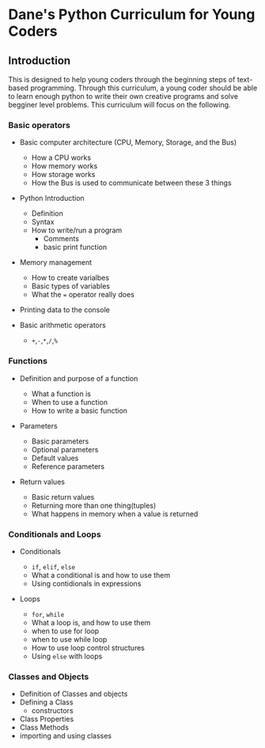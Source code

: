 # Dane's Python Curriculum for Young Coders

## Introduction

This is designed to help young coders through the beginning steps of text-based programming. Through this curriculum, a young coder should be able to learn enough python to write their own creative programs and solve begginer level problems. This curriculum will focus on the following.

### Basic operators

* Basic computer architecture (CPU, Memory, Storage, and the Bus)

  * How a CPU works
  * How memory works
  * How storage works
  * How the Bus is used to communicate between these 3 things
* Python Introduction

  * Definition
  * Syntax
  * How to write/run a program
    * Comments
    * basic print function
* Memory management

  * How to create varialbes
  * Basic types of variables
  * What the `=` operator really does
* Printing data to the console
* Basic arithmetic operators

  * `+`,`-`,`*`,`/`,`%`

### Functions

* Definition and purpose of a function

  * What a function is
  * When to use a function
  * How to write a basic function
* Parameters

  * Basic parameters
  * Optional parameters
  * Default values
  * Reference parameters
* Return values

  * Basic return values
  * Returning more than one thing(tuples)
  * What happens in memory when a value is returned

### Conditionals and Loops

* Conditionals

  * `if`, `elif`, `else`
  * What a conditional is and how to use them
  * Using contidionals in expressions
* Loops

  * `for`, `while`
  * What a loop is, and how to use them
  * when to use for loop
  * when to use while loop
  * How to use loop control structures
  * Using `else` with loops

### Classes and Objects

* Definition of Classes and objects
* Defining a Class
  * constructors
* Class Properties
* Class Methods
* importing and using classes
